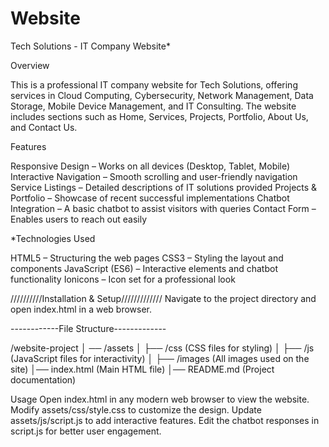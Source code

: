 # Website

Tech Solutions - IT Company Website*

Overview

This is a professional IT company website for Tech Solutions, offering services in Cloud Computing, Cybersecurity, Network Management, Data Storage, Mobile Device Management, and IT Consulting. The website includes sections such as Home, Services, Projects, Portfolio, About Us, and Contact Us.

Features

Responsive Design – Works on all devices (Desktop, Tablet, Mobile) Interactive Navigation – Smooth scrolling and user-friendly navigation Service Listings – Detailed descriptions of IT solutions provided Projects & Portfolio – Showcase of recent successful implementations Chatbot Integration – A basic chatbot to assist visitors with queries Contact Form – Enables users to reach out easily

*Technologies Used

HTML5 – Structuring the web pages CSS3 – Styling the layout and components JavaScript (ES6) – Interactive elements and chatbot functionality Ionicons – Icon set for a professional look

//////////Installation & Setup///////////// Navigate to the project directory and open index.html in a web browser.

------------File Structure-------------

/website-project │
── /assets │ 
├── /css (CSS files for styling) │ 
├── /js (JavaScript files for interactivity) │ 
├── /images (All images used on the site) 
│── index.html (Main HTML file) 
│── README.md (Project documentation)

Usage Open index.html in any modern web browser to view the website. Modify assets/css/style.css to customize the design. Update assets/js/script.js to add interactive features. Edit the chatbot responses in script.js for better user engagement.
